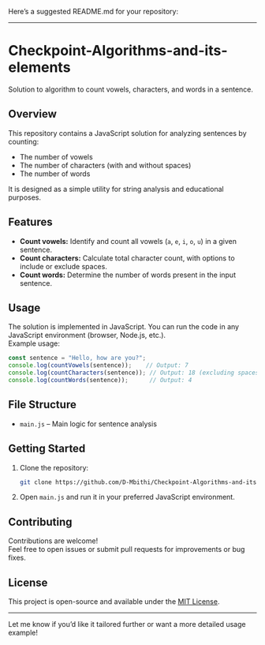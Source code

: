 Here’s a suggested README.md for your repository:

---

# Checkpoint-Algorithms-and-its-elements

Solution to algorithm to count vowels, characters, and words in a sentence.

## Overview

This repository contains a JavaScript solution for analyzing sentences by counting:
- The number of vowels
- The number of characters (with and without spaces)
- The number of words

It is designed as a simple utility for string analysis and educational purposes.

## Features

- **Count vowels:** Identify and count all vowels (`a`, `e`, `i`, `o`, `u`) in a given sentence.
- **Count characters:** Calculate total character count, with options to include or exclude spaces.
- **Count words:** Determine the number of words present in the input sentence.

## Usage

The solution is implemented in JavaScript. You can run the code in any JavaScript environment (browser, Node.js, etc.).  
Example usage:

```javascript
const sentence = "Hello, how are you?";
console.log(countVowels(sentence));    // Output: 7
console.log(countCharacters(sentence)); // Output: 18 (excluding spaces)
console.log(countWords(sentence));      // Output: 4
```

## File Structure

- `main.js` – Main logic for sentence analysis

## Getting Started

1. Clone the repository:
   ```bash
   git clone https://github.com/D-Mbithi/Checkpoint-Algorithms-and-its-elements.git
   ```
2. Open `main.js` and run it in your preferred JavaScript environment.

## Contributing

Contributions are welcome!  
Feel free to open issues or submit pull requests for improvements or bug fixes.

## License

This project is open-source and available under the [MIT License](LICENSE).

---

Let me know if you’d like it tailored further or want a more detailed usage example!
